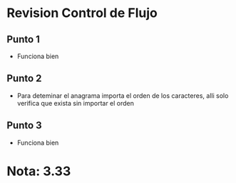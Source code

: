 # Revision Control de Flujo

## Punto 1

* Funciona bien

## Punto 2

* Para deteminar el anagrama importa el orden de los caracteres, alli solo verifica que exista sin importar el orden

## Punto 3

* Funciona bien

# Nota: 3.33